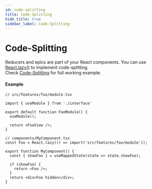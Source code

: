 ```yaml
---
id: code-splitting
title: Code-Splitting
hide_title: true
sidebar_label: Code-Splitting
---
```

 
# Code-Splitting
Reducers and epics are part of your React components. You can use [React.lazy()](https://reactjs.org/docs/code-splitting.html) to implement code-splitting.  
Check [Code-Splitting](/introduction/examples#code-splitting) for full working example.

#### Example


```tsx
// src/features/foo/module.tsx

import { useModule } from './interface'

export default function FooModule() {
  useModule();

  return <FooView />;
}

// components/MyComponent.tsx
const Foo = React.lazy(() => import('src/features/foo/module'));

export function MyComponent() {
  const { showFoo } = useMappedState(state => state.showFoo);

  if (showFoo) {
    return <Foo />;
  }
  return <div>Foo hidden</div>;
}
```

